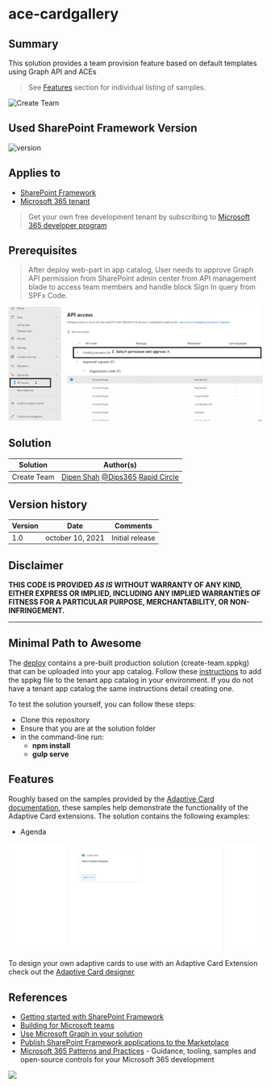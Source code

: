# ace-cardgallery

## Summary

This solution provides a team provision feature based on default templates using Graph API and ACEs 
>See [Features](#Features) section for individual listing of samples.

![Create Team](./assets/CreateTEam.gif)

## Used SharePoint Framework Version

![version](https://img.shields.io/badge/version-1.13-green.svg)

## Applies to

- [SharePoint Framework](https://aka.ms/spfx)
- [Microsoft 365 tenant](https://docs.microsoft.com/en-us/sharepoint/dev/spfx/set-up-your-developer-tenant)

> Get your own free development tenant by subscribing to [Microsoft 365 developer program](http://aka.ms/o365devprogram)

## Prerequisites

> After deploy web-part in app catalog, User needs to approve Graph API permission from SharePoint admin center from API management blade to access team members and handle block Sign In query from SPFx Code.

![Approve API Permission from Admin ](assets/ACEs1.png)

## Solution

Solution|Author(s)
--------|---------
Create Team| [Dipen Shah](https://github.com/Dips365) [@Dips365](https://twitter.com/Dips_365) [Rapid Circle](https://en.rapidcircle.com/)

## Version history

Version|Date|Comments
-------|----|--------
1.0|october 10, 2021|Initial release

## Disclaimer

**THIS CODE IS PROVIDED *AS IS* WITHOUT WARRANTY OF ANY KIND, EITHER EXPRESS OR IMPLIED, INCLUDING ANY IMPLIED WARRANTIES OF FITNESS FOR A PARTICULAR PURPOSE, MERCHANTABILITY, OR NON-INFRINGEMENT.**

---

## Minimal Path to Awesome

The [deploy](./deploy) contains a pre-built production solution (create-team.sppkg) that can be uploaded into your app catalog. Follow these [instructions](https://docs.microsoft.com/en-us/sharepoint/administration/manage-the-app-catalog#add-apps-to-the-app-catalog) to add the sppkg file to the tenant app catalog in your environment. If you do not have a tenant app catalog the same instructions detail creating one.

To test the solution yourself, you can follow these steps:

- Clone this repository
- Ensure that you are at the solution folder
- in the command-line run:
  - **npm install**
  - **gulp serve**

## Features

Roughly based on the samples provided by the [Adaptive Card documentation](https://adaptivecards.io/samples/), these samples help demonstrate the functionality of the Adaptive Card extensions. The solution contains the following examples:

- Agenda

![Create Team](./assets/demo.gif)

To design your own adaptive cards to use with an Adaptive Card Extension check out the [Adaptive Card designer](https://adaptivecards.io/designer/)

## References

- [Getting started with SharePoint Framework](https://docs.microsoft.com/en-us/sharepoint/dev/spfx/set-up-your-developer-tenant)
- [Building for Microsoft teams](https://docs.microsoft.com/en-us/sharepoint/dev/spfx/build-for-teams-overview)
- [Use Microsoft Graph in your solution](https://docs.microsoft.com/en-us/sharepoint/dev/spfx/web-parts/get-started/using-microsoft-graph-apis)
- [Publish SharePoint Framework applications to the Marketplace](https://docs.microsoft.com/en-us/sharepoint/dev/spfx/publish-to-marketplace-overview)
- [Microsoft 365 Patterns and Practices](https://aka.ms/m365pnp) - Guidance, tooling, samples and open-source controls for your Microsoft 365 development

<img src="https://telemetry.sharepointpnp.com/sp-dev-fx-aces/samples/ace-cardgallery" />